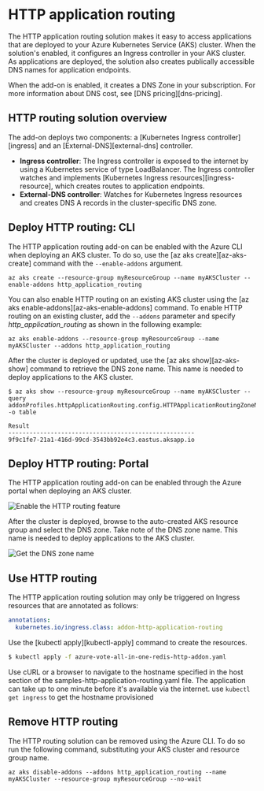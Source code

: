 # HTTP application routing

The HTTP application routing solution makes it easy to access applications that are deployed to your Azure Kubernetes Service (AKS) cluster. When the solution's enabled, it configures an Ingress controller in your AKS cluster. As applications are deployed, the solution also creates publically accessible DNS names for application endpoints.

When the add-on is enabled, it creates a DNS Zone in your subscription. For more information about DNS cost, see [DNS pricing][dns-pricing].

## HTTP routing solution overview

The add-on deploys two components: a [Kubernetes Ingress controller][ingress] and an [External-DNS][external-dns] controller.

- **Ingress controller**: The Ingress controller is exposed to the internet by using a Kubernetes service of type LoadBalancer. The Ingress controller watches and implements [Kubernetes Ingress resources][ingress-resource], which creates routes to application endpoints.
- **External-DNS controller**: Watches for Kubernetes Ingress resources and creates DNS A records in the cluster-specific DNS zone.

## Deploy HTTP routing: CLI

The HTTP application routing add-on can be enabled with the Azure CLI when deploying an AKS cluster. To do so, use the [az aks create][az-aks-create] command with the `--enable-addons` argument.

```azurecli
az aks create --resource-group myResourceGroup --name myAKSCluster --enable-addons http_application_routing
```

You can also enable HTTP routing on an existing AKS cluster using the [az aks enable-addons][az-aks-enable-addons] command. To enable HTTP routing on an existing cluster, add the `--addons` parameter and specify *http_application_routing* as shown in the following example:

```azurecli
az aks enable-addons --resource-group myResourceGroup --name myAKSCluster --addons http_application_routing
```

After the cluster is deployed or updated, use the [az aks show][az-aks-show] command to retrieve the DNS zone name. This name is needed to deploy applications to the AKS cluster.

```azurecli
$ az aks show --resource-group myResourceGroup --name myAKSCluster --query addonProfiles.httpApplicationRouting.config.HTTPApplicationRoutingZoneName -o table

Result
-----------------------------------------------------
9f9c1fe7-21a1-416d-99cd-3543bb92e4c3.eastus.aksapp.io
```

## Deploy HTTP routing: Portal

The HTTP application routing add-on can be enabled through the Azure portal when deploying an AKS cluster.

![Enable the HTTP routing feature](https://github.com/MicrosoftDocs/azure-docs/raw/master/articles/aks/media/http-routing/create.png)

After the cluster is deployed, browse to the auto-created AKS resource group and select the DNS zone. Take note of the DNS zone name. This name is needed to deploy applications to the AKS cluster.

![Get the DNS zone name](https://github.com/MicrosoftDocs/azure-docs/raw/master/articles/aks/media/http-routing/dns.png)

## Use HTTP routing

The HTTP application routing solution may only be triggered on Ingress resources that are annotated as follows:

```yaml
annotations:
  kubernetes.io/ingress.class: addon-http-application-routing
```


Use the [kubectl apply][kubectl-apply] command to create the resources.

```bash
$ kubectl apply -f azure-vote-all-in-one-redis-http-addon.yaml	

```

Use cURL or a browser to navigate to the hostname specified in the host section of the samples-http-application-routing.yaml file. The application can take up to one minute before it's available via the internet.
use ```kubectl get ingress``` to get the hostname provisioned


## Remove HTTP routing

The HTTP routing solution can be removed using the Azure CLI. To do so run the following command, substituting your AKS cluster and resource group name.

```azurecli
az aks disable-addons --addons http_application_routing --name myAKSCluster --resource-group myResourceGroup --no-wait
```
